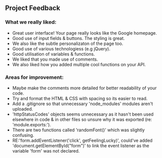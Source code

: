 ## Project Feedback 

### What we really liked:
*  Great user interface! Your page really looks like the Google homepage. 
*  Good use of input fields & buttons. The styling is great. 
*  We also like the subtle personalizaton of the page too. 
*  Good use of various technologiess (e.g jQuery).
*  Good utilisation of variables & functions.
*  We liked that you made use of comments.
*  We also liked how you added multiple cool functions on your API.

### Areas for improvement:
* Maybe make the comments more detailed for better readability of your code.
* Try and format the HTML & CSS with spacing so its easier to read.
* Add a .gitignore so that unnecessary 'node_modules' modules aren't uploaded.
* 'httpStatusCodes' objects seems unnecessary as it hasn't been used elsewhere in code & in other files so unsure why it was exported (re: 'module.exports:').
* There are two functions called 'randomFont()' which was slightly confusing.
* RE:'form.addEventListener('click', getFeelingLucky)', could've added 'document.getElementById("form")' to link the event listener as the variable 'form' was not declared.
